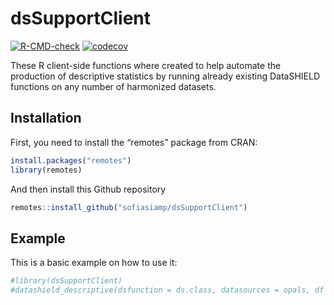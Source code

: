 
<!-- README.md is generated from README.Rmd. Please edit that file -->

# dsSupportClient

<!-- badges: start -->
[![R-CMD-check](https://github.com/sofiasiamp/datashieldDescriptives/actions/workflows/github-actions.yml/badge.svg)](https://github.com/sofiasiamp/datashieldDescriptives/actions/workflows/github-actions.yml)
[![codecov](https://codecov.io/gh/sofiasiamp/datashieldDescriptives/graph/badge.svg?token=JIMQK79E0H)](https://codecov.io/gh/sofiasiamp/datashieldDescriptives)
<!-- badges: end -->

These R client-side functions where created to help automate the
production of descriptive statistics by running already existing
DataSHIELD functions on any number of harmonized datasets.

## Installation

First, you need to install the “remotes” package from CRAN:

``` r
install.packages("remotes")
library(remotes)
```

And then install this Github repository

``` r
remotes::install_github("sofiasiamp/dsSupportClient")
```

## Example

This is a basic example on how to use it:

``` r
#library(dsSupportClient)
#datashield_descriptive(dsfunction = ds.class, datasources = opals, df = "D")
```
